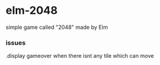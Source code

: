 # elm-2048
simple game called "2048" made by Elm

### issues   
.display gameover when there isnt any tile which can move   
